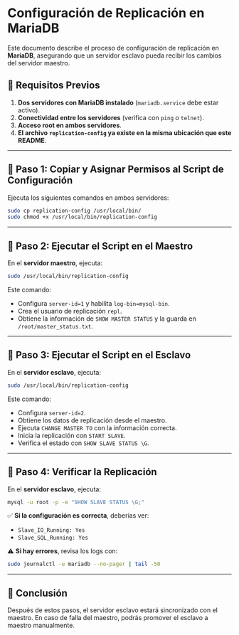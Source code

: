 # Configuración de Replicación en MariaDB

Este documento describe el proceso de configuración de replicación en **MariaDB**, asegurando que un servidor esclavo pueda recibir los cambios del servidor maestro.

## 📌 Requisitos Previos

1. **Dos servidores con MariaDB instalado** (`mariadb.service` debe estar activo).
2. **Conectividad entre los servidores** (verifica con `ping` o `telnet`).
3. **Acceso root en ambos servidores**.
4. **El archivo `replication-config` ya existe en la misma ubicación que este README**.

---

## 📌 Paso 1: Copiar y Asignar Permisos al Script de Configuración

Ejecuta los siguientes comandos en ambos servidores:

```bash
sudo cp replication-config /usr/local/bin/
sudo chmod +x /usr/local/bin/replication-config
```

---

## 📌 Paso 2: Ejecutar el Script en el Maestro

En el **servidor maestro**, ejecuta:

```bash
sudo /usr/local/bin/replication-config
```

Este comando:
- Configura `server-id=1` y habilita `log-bin=mysql-bin`.
- Crea el usuario de replicación `repl`.
- Obtiene la información de `SHOW MASTER STATUS` y la guarda en `/root/master_status.txt`.

---

## 📌 Paso 3: Ejecutar el Script en el Esclavo

En el **servidor esclavo**, ejecuta:

```bash
sudo /usr/local/bin/replication-config
```

Este comando:
- Configura `server-id=2`.
- Obtiene los datos de replicación desde el maestro.
- Ejecuta `CHANGE MASTER TO` con la información correcta.
- Inicia la replicación con `START SLAVE`.
- Verifica el estado con `SHOW SLAVE STATUS \G`.

---

## 📌 Paso 4: Verificar la Replicación

En el **servidor esclavo**, ejecuta:

```bash
mysql -u root -p -e "SHOW SLAVE STATUS \G;"
```

✅ **Si la configuración es correcta**, deberías ver:
- `Slave_IO_Running: Yes`
- `Slave_SQL_Running: Yes`

⚠️ **Si hay errores**, revisa los logs con:

```bash
sudo journalctl -u mariadb --no-pager | tail -50
```

---

## 🚀 Conclusión

Después de estos pasos, el servidor esclavo estará sincronizado con el maestro. En caso de falla del maestro, podrás promover el esclavo a maestro manualmente.
